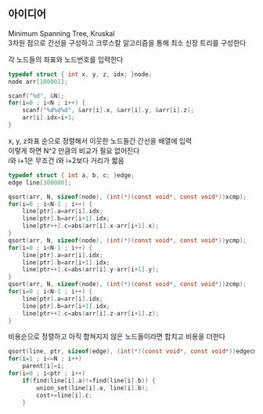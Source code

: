 ## 아이디어
Minimum Spanning Tree, Kruskal  
3차원 점으로 간선을 구성하고 크루스칼 알고리즘을 통해 최소 신장 트리를 구성한다  
  
각 노드들의 좌표와 노드번호를 입력한다
```c
typedef struct { int x, y, z, idx; }node;
node arr[100001];

scanf("%d", &N);
for(i=0 ; i<N ; i++) {
	scanf("%d%d%d", &arr[i].x, &arr[i].y, &arr[i].z);
	arr[i].idx=i+1;
}
```
x, y, z좌표 순으로 정렬해서 이웃한 노드들간 간선을 배열에 입력  
이렇게 하면 N^2 만큼의 비교가 필요 없어진다  
i와 i+1은 무조건 i와 i+2보다 거리가 짧음
```c
typedef struct { int a, b, c; }edge;
edge line[300000];

qsort(arr, N, sizeof(node), (int(*)(const void*, const void*))xcmp);
for(i=0 ; i<N-1 ; i++) {
	line[ptr].a=arr[i].idx;
	line[ptr].b=arr[i+1].idx;
	line[ptr++].c=abs(arr[i].x-arr[i+1].x);
}
qsort(arr, N, sizeof(node), (int(*)(const void*, const void*))ycmp);
for(i=0 ; i<N-1 ; i++) {
	line[ptr].a=arr[i].idx;
	line[ptr].b=arr[i+1].idx;
	line[ptr++].c=abs(arr[i].y-arr[i+1].y);
}
qsort(arr, N, sizeof(node), (int(*)(const void*, const void*))zcmp);
for(i=0 ; i<N-1 ; i++) {
	line[ptr].a=arr[i].idx;
	line[ptr].b=arr[i+1].idx;
	line[ptr++].c=abs(arr[i].z-arr[i+1].z);
}
```
비용순으로 정렬하고 아직 합쳐지지 않은 노드들이라면 합치고 비용을 더한다
```c
qsort(line, ptr, sizeof(edge), (int(*)(const void*, const void*))edgecmp);
for(i=1 ; i<=N ; i++)
	parent[i]=i;
for(i=0 ; i<ptr ; i++)
	if(find(line[i].a)!=find(line[i].b)) {
		union_set(line[i].a, line[i].b);
		cost+=line[i].c;
	}
```
